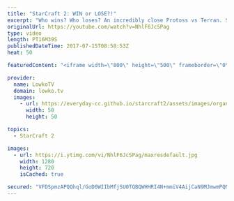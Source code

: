 ```yaml
---
title: "StarCraft 2: WIN or LOSE?!"
excerpt: "Who wins? Who loses? An incredibly close Protoss vs Terran. Subscribe for more videos: http://lowko.tv/youtube Intense micro battles: https://goo.gl/8ofWqN  Easily one of the closest matches of Protoss vs Terran that I've seen. While it is quickly decided that Protoss can no longer obtain the victory,"
originalUrl: https://youtube.com/watch?v=NhlF6JcSPag
type: video
length: PT16M39S
publishedDateTime: 2017-07-15T08:58:53Z
heat: 50

featuredContent: "<iframe width=\"800\" height=\"500\" frameborder=\"0\" src=\"https://www.youtube.com/embed/NhlF6JcSPag\" allow=\"accelerometer; autoplay; encrypted-media; gyroscope; picture-in-picture\" allowfullscreen></iframe>"

provider:
  name: LowkoTV
  domain: lowko.tv
  images:
    - url: https://everyday-cc.github.io/starcraft2/assets/images/organizations/lowko.tv-50x50.jpg
      width: 50
      height: 50

topics:
  - StarCraft 2

images:
  - url: https://i.ytimg.com/vi/NhlF6JcSPag/maxresdefault.jpg
    width: 1280
    height: 720
    isCached: true

secured: "VFDSpmzAPQQhql/GoD0WIIbMfjSU0TQBQWHHRI4N+mmiV4AijCaN9MJmwmPQNTiSNokh9Imkjep4F+n3nB7aPq9mr80SEj1lcZczTkpkB+sXudLRlB7A+x4NBMvEpLInn2RnSijdmYac5XuyznZfeA7B3fVgOoO7q9FQ1uvorKs22cso+JtY49+l2SQje4N6cIj78xcmQGd4MwfyObGPjjJlv3VYXDkHKOxWzpzMyRZVlVAlPyopN7oh2eb2CMhP9oB7gRyurCr5zf0JTz5oTpHO0Vzw0W2bWhZ0gT+zF/IiS3Mtm1qeS3M0Zfzr6Q71jdY3bxKeZWUGBufq2D+a+kF1V5BEmOw5Qm4om/MZ7dZNNRuq2j8zHLk4LfthNrheD3Ar71reW7Gf7E4mcvzTww0EXFlW04sQ7J/qCIOdzB4=;3StOwwgaDBg5mAMseh4PRA=="
---
```


